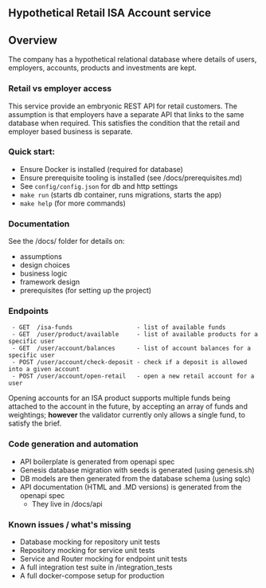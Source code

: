 ## Hypothetical Retail ISA Account service

## Overview
The company has a hypothetical relational database where details of users, employers, accounts, products and investments are kept.

### Retail vs employer access
This service provide an embryonic REST API for retail customers. The assumption is that employers have a separate API that links to the same database when required. This satisfies the condition that the retail and employer based business is separate.

### Quick start:
 - Ensure Docker is installed (required for database)
 - Ensure prerequisite tooling is installed (see /docs/prerequisites.md)
 - See `config/config.json` for db and http settings
 - ``make run`` (starts db container, runs migrations, starts the app) 
 - ``make help`` (for more commands)

### Documentation
See the /docs/ folder for details on:
 - assumptions
 - design choices
 - business logic
 - framework design
 - prerequisites (for setting up the project)

### Endpoints
```  
 - GET  /isa-funds                  - list of available funds
 - GET  /user/product/available     - list of available products for a specific user
 - GET  /user/account/balances      - list of account balances for a specific user
 - POST /user/account/check-deposit - check if a deposit is allowed into a given account
 - POST /user/account/open-retail   - open a new retail account for a user
```

Opening accounts for an ISA product supports multiple funds being attached to the account in the future,
by accepting an array of funds and weightings; **however** the validator currently only allows a single fund, 
to satisfy the brief.


### Code generation and automation
- API boilerplate is generated from openapi spec
- Genesis database migration with seeds is generated (using genesis.sh) 
- DB models are then generated from the database schema (using sqlc)
- API documentation (HTML and .MD versions) is generated from the openapi spec
  - They live in /docs/api

### Known issues / what's missing
- Database mocking for repository unit tests
- Repository mocking for service unit tests
- Service and Router mocking for endpoint unit tests
- A full integration test suite in /integration_tests
- A full docker-compose setup for production


